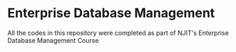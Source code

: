 # Enterprise Database Management
All the codes in this repository were completed as part of NJIT's Enterprise Database Management Course
